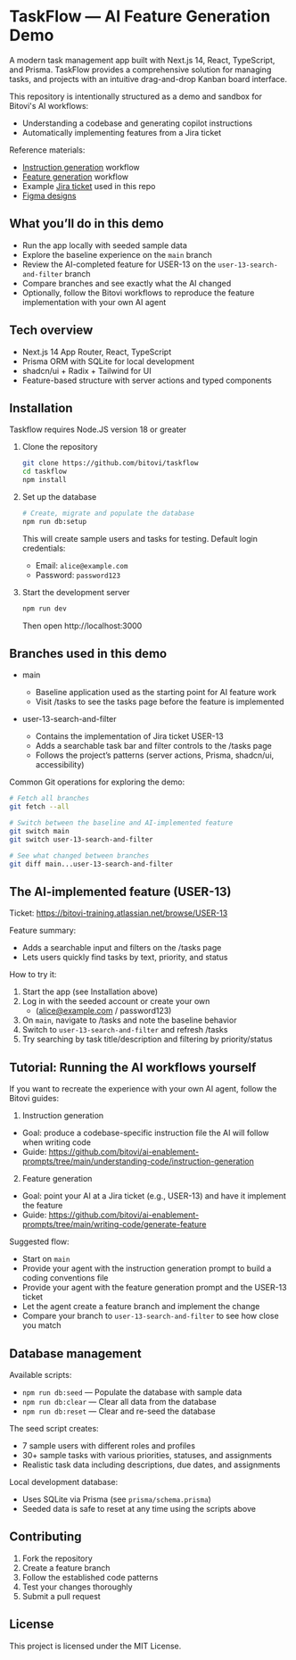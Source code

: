 # TaskFlow — AI Feature Generation Demo

A modern task management app built with Next.js 14, React, TypeScript, and Prisma. TaskFlow provides a comprehensive solution for managing tasks, and projects with an intuitive drag-and-drop Kanban board interface.

This repository is intentionally structured as a demo and sandbox for Bitovi's AI workflows:
- Understanding a codebase and generating copilot instructions
- Automatically implementing features from a Jira ticket

Reference materials:
- [Instruction generation](https://github.com/bitovi/ai-enablement-prompts/tree/main/understanding-code/instruction-generation) workflow
- [Feature generation](https://github.com/bitovi/ai-enablement-prompts/tree/main/writing-code/generate-feature) workflow 
- Example [Jira ticket](https://bitovi-training.atlassian.net/browse/USER-13) used in this repo
- [Figma designs](https://www.figma.com/design/TvHxpQ3z4Zq5JWOVUkgLlU/Tasks-Search-and-Filter?m=auto&t=ehht6F82l82y3XIW-6)

## What you’ll do in this demo

- Run the app locally with seeded sample data
- Explore the baseline experience on the `main` branch
- Review the AI-completed feature for USER-13 on the `user-13-search-and-filter` branch
- Compare branches and see exactly what the AI changed
- Optionally, follow the Bitovi workflows to reproduce the feature implementation with your own AI agent

## Tech overview

- Next.js 14 App Router, React, TypeScript
- Prisma ORM with SQLite for local development
- shadcn/ui + Radix + Tailwind for UI
- Feature-based structure with server actions and typed components

## Installation

Taskflow requires Node.JS version 18 or greater

1. Clone the repository
   ```bash
   git clone https://github.com/bitovi/taskflow
   cd taskflow
   npm install
   ```

2. Set up the database
   ```bash
   # Create, migrate and populate the database
   npm run db:setup
   ```
   This will create sample users and tasks for testing. Default login credentials:
   - Email: `alice@example.com`
   - Password: `password123`

3. Start the development server
   ```bash
   npm run dev
   ```
   Then open http://localhost:3000

## Branches used in this demo

- main
  - Baseline application used as the starting point for AI feature work
  - Visit /tasks to see the tasks page before the feature is implemented

- user-13-search-and-filter
  - Contains the implementation of Jira ticket USER-13
  - Adds a searchable task bar and filter controls to the /tasks page
  - Follows the project’s patterns (server actions, Prisma, shadcn/ui, accessibility)

Common Git operations for exploring the demo:
```bash
# Fetch all branches
git fetch --all

# Switch between the baseline and AI-implemented feature
git switch main
git switch user-13-search-and-filter

# See what changed between branches
git diff main...user-13-search-and-filter
```

## The AI-implemented feature (USER-13)

Ticket: https://bitovi-training.atlassian.net/browse/USER-13

Feature summary:
- Adds a searchable input and filters on the /tasks page
- Lets users quickly find tasks by text, priority, and status

How to try it:
1. Start the app (see Installation above)
2. Log in with the seeded account or create your own 
   - (alice@example.com / password123)
3. On `main`, navigate to /tasks and note the baseline behavior
4. Switch to `user-13-search-and-filter` and refresh /tasks
5. Try searching by task title/description and filtering by priority/status

## Tutorial: Running the AI workflows yourself

If you want to recreate the experience with your own AI agent, follow the Bitovi guides:

1) Instruction generation
- Goal: produce a codebase-specific instruction file the AI will follow when writing code
- Guide: https://github.com/bitovi/ai-enablement-prompts/tree/main/understanding-code/instruction-generation

2) Feature generation
- Goal: point your AI at a Jira ticket (e.g., USER-13) and have it implement the feature
- Guide: https://github.com/bitovi/ai-enablement-prompts/tree/main/writing-code/generate-feature

Suggested flow:
- Start on `main`
- Provide your agent with the instruction generation prompt to build a coding conventions file
- Provide your agent with the feature generation prompt and the USER-13 ticket
- Let the agent create a feature branch and implement the change
- Compare your branch to `user-13-search-and-filter` to see how close you match

## Database management

Available scripts:
- `npm run db:seed` — Populate the database with sample data
- `npm run db:clear` — Clear all data from the database
- `npm run db:reset` — Clear and re-seed the database

The seed script creates:
- 7 sample users with different roles and profiles
- 30+ sample tasks with various priorities, statuses, and assignments
- Realistic task data including descriptions, due dates, and assignments

Local development database:
- Uses SQLite via Prisma (see `prisma/schema.prisma`)
- Seeded data is safe to reset at any time using the scripts above

## Contributing

1. Fork the repository
2. Create a feature branch
3. Follow the established code patterns
4. Test your changes thoroughly
5. Submit a pull request

## License

This project is licensed under the MIT License.
